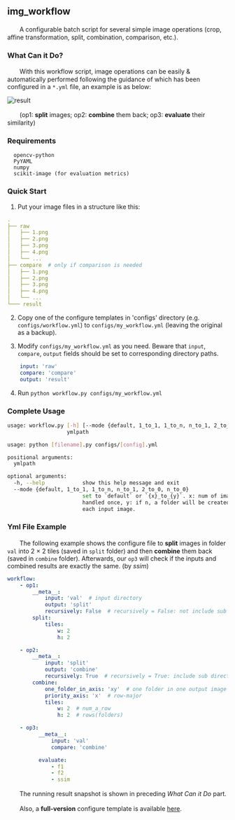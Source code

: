 ## img_workflow
　　A configurable batch script for several simple image operations (crop, affine transformation, split, combination, comparison, etc.).

### What Can it Do?

　　With this workflow script, image operations can be easily & automatically performed following the guidance of which has been configured in a `*.yml` file, an example is as below:  

![result](http://www.xyu.ink/wp-content/uploads/2019/11/workflow.png)

　　(op1: **split** images; op2: **combine** them back; op3: **evaluate** their similarity)

### Requirements

```
  opencv-python  
  PyYAML
  numpy
  scikit-image (for evaluation metrics)
```

### Quick Start

1. Put your image files in a structure like this:

```yaml
. 
├── raw
│   ├── 1.png
│   ├── 2.png
│   ├── 3.png
│   ├── 4.png
│   └── ...
├── compare  # only if comparison is needed
│   ├── 1.png
│   ├── 2.png
│   ├── 3.png
│   ├── 4.png
│   └── ...
└─── result
```

2. Copy one of the configure templates in 'configs' directory (e.g. `configs/workflow.yml`) to `configs/my_workflow.yml` (leaving the original as a backup).

3. Modify `configs/my_workflow.yml` as you need. Beware that `input`, `compare`, `output` fields should be set to corresponding directory paths.
```yaml
    input: 'raw'
    compare: 'compare'
    output: 'result'
```

4. Run `python workflow.py configs/my_workflow.yml`

### Complete Usage

```bash
usage: workflow.py [-h] [--mode {default, 1_to_1, 1_to_n, n_to_1, 2_to_0, n_to_0}]
                   ymlpath

usage: python [filename].py configs/[config].yml

positional arguments:
  ymlpath

optional arguments:
  -h, --help            show this help message and exit
  --mode {default, 1_to_1, 1_to_n, n_to_1, 2_to_0, n_to_0}
                        set to `default` or `{x}_to_{y}`. x: num of images
                        handled once, y: if n, a folder will be created for
                        each input image.
```



### Yml File Example

　　The following example shows the configure file to **split** images in folder `val` into 2 × 2 tiles (saved in `split` folder) and then **combine** them back (saved in `combine` folder). Afterwards, our `op3` will check if the inputs and combined results are exactly the same. (by *ssim*)

```yaml
workflow:
    - op1:
        __meta__:
            input: 'val'  # input directory
            output: 'split'
            recursively: False  # recursively = False: not include sub directory
        split:
            tiles:
                w: 2
                h: 2

    - op2:
        __meta__:
            input: 'split'
            output: 'combine'
            recursively: True  # recursively = True: include sub directory
        combine:
            one_folder_in_axis: 'xy'  # one folder in one output image
            priority_axis: 'x'  # row-major
            tiles:
                w: 2  # num_a_row
                h: 2  # rows(folders)

    - op3:
          __meta__:
              input: 'val'
              compare: 'combine'

          evaluate:
              - f1
              - f2
              - ssim
```

　　The running result snapshot is shown in preceding *What Can it Do* part.

　　Also, a **full-version** configure template is available [here](https://github.com/misads/img_workflow/blob/master/configs/template.yml).



